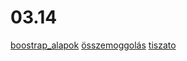 # 03.14
[boostrap_alapok](https://hegyiandras.github.io/03.14/boostrap_alapok.html)
[összemoggolás](https://hegyiandras.github.io/03.14/összemoggolás.html)
[tiszato](https://hegyiandras.github.io/03.14/tiszato.html)

